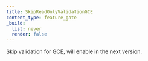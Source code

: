 ```yaml
---
title: SkipReadOnlyValidationGCE
content_type: feature_gate
_build:
  list: never
  render: false
---
```

Skip validation for GCE, will enable in the
next version.
